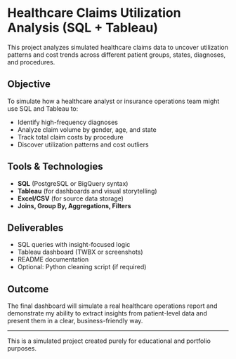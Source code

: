 # Healthcare Claims Utilization Analysis (SQL + Tableau)

This project analyzes simulated healthcare claims data to uncover utilization patterns and cost trends across different patient groups, states, diagnoses, and procedures.

## Objective

To simulate how a healthcare analyst or insurance operations team might use SQL and Tableau to:

- Identify high-frequency diagnoses
- Analyze claim volume by gender, age, and state
- Track total claim costs by procedure
- Discover utilization patterns and cost outliers

## Tools & Technologies

- **SQL** (PostgreSQL or BigQuery syntax)
- **Tableau** (for dashboards and visual storytelling)
- **Excel/CSV** (for source data storage)
- **Joins, Group By, Aggregations, Filters**

## Deliverables

- SQL queries with insight-focused logic
- Tableau dashboard (TWBX or screenshots)
- README documentation
- Optional: Python cleaning script (if required)

## Outcome

The final dashboard will simulate a real healthcare operations report and demonstrate my ability to extract insights from patient-level data and present them in a clear, business-friendly way.

---

This is a simulated project created purely for educational and portfolio purposes.
